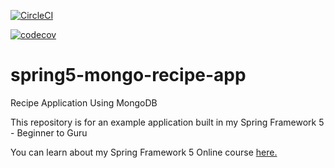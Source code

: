 [![CircleCI](https://circleci.com/gh/Piyush2509/spring5-mongo-recipe-app.svg?style=svg)](https://circleci.com/gh/Piyush2509/spring5-mongo-recipe-app)

[![codecov](https://codecov.io/gh/Piyush2509/spring5-mongo-recipe-app/branch/master/graph/badge.svg)](https://codecov.io/gh/Piyush2509/spring5-mongo-recipe-app)

# spring5-mongo-recipe-app
Recipe Application Using MongoDB

This repository is for an example application built in my Spring Framework 5 - Beginner to Guru

You can learn about my Spring Framework 5 Online course [here.](http://courses.springframework.guru/p/spring-framework-5-begginer-to-guru/?product_id=363173)
